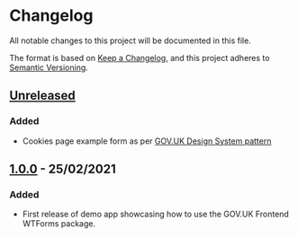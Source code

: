 # Changelog

All notable changes to this project will be documented in this file.

The format is based on [Keep a Changelog](https://keepachangelog.com/en/1.0.0/), and this project adheres to [Semantic Versioning](https://semver.org/spec/v2.0.0.html).

## [Unreleased](https://github.com/LandRegistry/govuk-frontend-wtf-demo/compare/1.0.0...main)

### Added

- Cookies page example form as per [GOV.UK Design System pattern](https://design-system.service.gov.uk/patterns/cookies-page/)

## [1.0.0](https://github.com/LandRegistry/govuk-frontend-wtf-demo/releases/tag/1.0.0) - 25/02/2021

### Added

- First release of demo app showcasing how to use the GOV.UK Frontend WTForms package.
